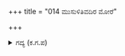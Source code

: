 +++
title = "014 ಮುಸುಳಿತಿವದಿರ ಮೋರೆ"

+++

<details><summary>ಗದ್ಯ (ಕ.ಗ.ಪ) </summary>

14. ಇವರ ಮುಖ ಕಂದಿತು. ಕೆಲಸ ಮುರಿಯಿತು. ದ್ರೌಪದಿಯ ಮಾತಿನಲ್ಲಿರುವ ಗಡಸುತನ ತಿಳಿದು ಭಯದಿಂದ ಪಾಳಯಕ್ಕೆ ಹಿಂದಿರುಗಿದರು - 'ಜೀಯ, ಹೇಳಲಾರೆವು. ದ್ರೌಪದಿಯು ಸೋಲುವವಳಲ್ಲ. ಉಪಾಯದಿಂದ ಕಾರ್ಯಸಾಧಿಸಬೇಕು. ನಮ್ಮಿಂದಾಗದು' ಎಂದೆನ್ನಲು, ಸೈಂಧವನು ತಾನೇ ಯತ್ನಿಸುತ್ತೇನೆಂದು ಹೊರಟನು.
</details>
